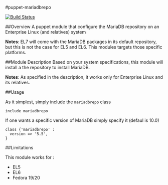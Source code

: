 #puppet-mariadbrepo

[![Build Status](https://travis-ci.org/Mylezeem/puppet-mariadbrepo.svg?branch=master)](https://travis-ci.org/Mylezeem/puppet-mariadbrepo)

##Overview
A puppet module that configure the MariaDB repository on an Enterprise Linux (and relatives) system

**Notes**: EL7 will come with the MariaDB packages in its default repository, but this is not the case for EL5 and EL6.
This modules targets those specific platforms.

##Module Description
Based on your system specifications, this module will install a the repository to install MariaDB.

**Notes**: As specified in the description, it works only for Enterprise Linux and its relatives.

##Usage

As it simplest, simply include the `mariadbrepo` class

```puppet
include mariadbrepo
```

If one wants a specific version of MariaDB simply specify it (defaul is 10.0)

```puppet
class {'mariadbrepo' :
  version => '5.5',
}
```

##Limitations

This module works for :

* EL5
* EL6
* Fedora 19/20

